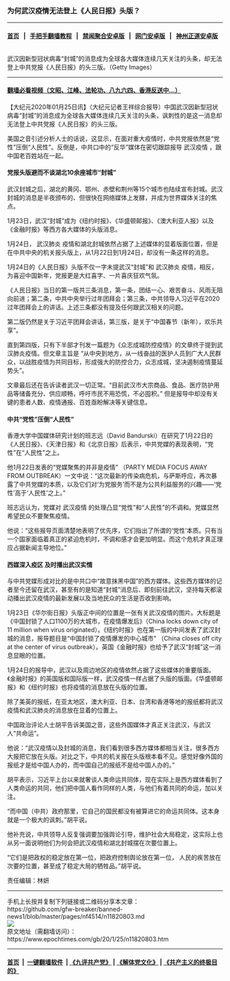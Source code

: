 ### 为何武汉疫情无法登上《人民日报》头版？
------------------------

#### [首页](https://github.com/gfw-breaker/banned-news1/blob/master/README.md) &nbsp;&nbsp;|&nbsp;&nbsp; [手把手翻墙教程](https://github.com/gfw-breaker/guides/wiki) &nbsp;&nbsp;|&nbsp;&nbsp; [禁闻聚合安卓版](https://github.com/gfw-breaker/bn-android) &nbsp;&nbsp;|&nbsp;&nbsp; [网门安卓版](https://github.com/oGate2/oGate) &nbsp;&nbsp;|&nbsp;&nbsp; [神州正道安卓版](https://github.com/SzzdOgate/update) 



<div><img alt="" class="aligncenter wp-post-image" src="https://i.epochtimes.com/assets/uploads/2011/12/1112092248071898-600x400.jpg"/>
<div class="red16 caption">
 <p>
  武汉因新型冠状病毒“封城”的消息成为全球各大媒体连续几天关注的头条，却无法登上中共党报《人民日报》的头三版。（Getty Images）
 </p>
</div>
</div><hr/>

#### [翻墙必看视频（文昭、江峰、法轮功、八九六四、香港反送中...）](http://167.172.214.107/home.html)

<div><p>
 【大纪元2020年01月25日讯】（大纪元记者王祥综合报导）中国武汉因新型冠状病毒“封城”的消息成为全球各大媒体连续几天关注的头条，讽刺性的是这一消息却无法登上中共党报《人民日报》的头三版。
</p>
<p>
 美国之音引述分析人士的话说，这显示，在面对重大疫情时，中共党报依然是“党性”压倒“人民性”。反倒是，中共口中的“反华”媒体在密切跟踪报导
 <ok href="https://www.epochtimes.com/gb/tag/%E6%AD%A6%E6%B1%89%E7%96%AB%E6%83%85.html">
  武汉疫情
 </ok>
 ，跟中国老百姓站在一起。
</p>
<h4>
 党报头版避而不谈湖北10余座城市“封城”
</h4>
<p>
 武汉封城之后，湖北的黄冈、鄂州、赤壁和荆州等15个城市也陆续宣布封城。武汉封城的消息是半夜颁布的、但很快在网络媒体上发酵，并成为世界媒体关注的焦点。
</p>
<p>
 1月23日，武汉“封城“成为《纽约时报》、《华盛顿邮报》、《澳大利亚人报》以及《金融时报》等西方各大媒体的头版消息。
</p>
<p>
 1月24日，
 <ok href="https://www.epochtimes.com/gb/tag/%E6%AD%A6%E6%B1%89%E8%82%BA%E7%82%8E.html">
  武汉肺炎
 </ok>
 疫情和湖北封城依然占据了上述媒体的显着版面位置，但是在中共中央的机关报头版上，从1月22日到1月24日，却没有一条这样的消息。
</p>
<p>
 1月24日的《人民日报》头版不仅一字未提武汉“封城”和
 <ok href="https://www.epochtimes.com/gb/tag/%E6%AD%A6%E6%B1%89%E8%82%BA%E7%82%8E.html">
  武汉肺炎
 </ok>
 疫情，相反，为喜迎中国新年，党报更是大红喜字、一片喜庆狂欢气氛。
</p>
<p>
 《人民日报》当日的第一版共三条消息，第一条，团结一心、艰苦奋斗、风雨无阻向前进；第二条，中共中央举行过年团拜会；第三条，中共领导人习近平在2020过年团拜会上的讲话。上述三条都没有提及任何跟武汉相关的问题。
</p>
<p>
 第二版仍然是关于习近平团拜会讲话，第三版，是关于“中国春节（新年），欢乐共享”。
</p>
<p>
 直到第四版，只有下半部才刊发一篇题为《众志成城防控疫情》的文章终于提到武汉肺炎疫情。但文章主旨是 “从中央到地方，从一线奋战的医护人员到广大人民群众，以战胜疫情为共同目标，形成强大的防控合力，众志成城，坚决遏制疫情蔓延势头”。
</p>
<p>
 文章最后还在告诉读者武汉一切正常。“目前武汉市大宗商品、食品、医疗防护用品等储备充分、供应顺畅，呼吁市民不用恐慌，不必囤积。” 但是报导中却没有关键的患者人数、疫情通报、百姓亟盼解决等关键信息。
</p>
<h4>
 中共“党性”压倒“人民性”
</h4>
<p>
 香港大学中国媒体研究计划的班志远（David Bandurski）在研究了1月22日的《人民日报》、《天津日报》和《北京日报》后表示，中共党媒的表现表明，“党性”在“人民性”之上。
</p>
<p>
 他1月22日发表的“党媒聚焦的并非是疫情” （PARTY MEDIA FOCUS AWAY FROM OUTBREAK）一文中说：“这次最新的传染病危机，与萨斯呼应，再次暴露了中共党媒的本质，以及它们对‘为党服务’而不是为公共利益服务的兴趣——‘党性’高于‘人民性’之上。”
</p>
<p>
 班志远认为，党媒对
 <ok href="https://www.epochtimes.com/gb/tag/%E6%AD%A6%E6%B1%89%E7%96%AB%E6%83%85.html">
  武汉疫情
 </ok>
 的处理凸显“党性”和“人民性”的不调和。党媒显然希望民众不要聚焦疫情。
</p>
<p>
 他说：“这些报导页面清楚地表明了优先序，它们指出了所谓的‘党性’本质。只有当一个国家面临着真正的紧迫危机时，不调和感才会更加明显。而这个危机才真正理应占据新闻主导地位。”
</p>
<h4>
 西媒深入疫区 及时播出武汉实情
</h4>
<p>
 与中共党媒形成对比的是中共口中“故意抹黑中国”的西方媒体。这些西方媒体的记者至今还留在武汉，甚至有的是知道“封城”消息后、即刻前往武汉，坚持每天都滚动播出武汉疫情的最新发展以及当地民众的生活是否收到影响。
</p>
<p>
 1月23日《华尔街日报》头版正中间的位置是一张有关武汉疫情的图片。大标题是《中国封锁了人口1100万的大城市，在疫情爆发后》（China locks down city of 11 million when virus originated）。《纽约时报》也在第一版的中间发表了武汉封城的消息，报导题目是“中国封锁了疫情爆发的中心城市” （China closes off city at the center of virus outbreak）。英国《金融时报》也给予了武汉“封城”这一消息显眼的位置。
</p>
<p>
 1月24日的报导中，武汉以及周边地区的疫情依然占据了这些媒体的重要版面。《金融时报》的英国版和国际版一样，武汉疫情一样占据了头版的版面。《华盛顿邮报》和《纽约时报》也将疫情的消息放在头版的位置。
</p>
<p>
 除了美英的报纸，在亚太地区，澳大利亚、日本、台湾和香港等地的报纸都将武汉疫情和武汉肺炎的消息放在显着的位置上。
</p>
<p>
 中国政治评论人士胡平告诉美国之音，这些外国媒体才真正关注武汉，与武汉人“共命运”。
</p>
<p>
 他说：“武汉疫情以及封城的消息，我们看到很多西方媒体都相当关注，很多西方大报把它放在头版。对比之下，中共的机关报在头版根本看不见。感觉好像外国的报纸才是给中国人办的，而中国自己的报纸不是给中国人办的。”
</p>
<p>
 胡平表示，习近平上台以来就奢谈人类命运共同体，现在实际上是西方媒体看到了人类命运的共同，他们把中国人看作同样的人类，与他们有着共同的命运，加以关注。
</p>
<p>
 “而中国（中共）政府那里，它自己的国民都没有被算进它的命运共同体。这本身就是一个极大的讽刺。”胡平说。
</p>
<p>
 他补充说，中共领导人反复强调要加强舆论引导，维护社会大局稳定，这实际上也从另一面说明他们为何会把武汉疫情和湖北封城摆在次要位置上。
</p>
<p>
 “它们是把政权的稳定放在第一位，把政府控制舆论放在第一位， 人民的疾苦放在次要的位置，甚至成了稳定大局的牺牲品。”胡平说。
</p>
<p>
 责任编辑：林妍
</p>
</div>
<hr/>
手机上长按并复制下列链接或二维码分享本文章：<br/>
https://github.com/gfw-breaker/banned-news1/blob/master/pages/nf4514/n11820803.md <br/>
<a href='https://github.com/gfw-breaker/banned-news1/blob/master/pages/nf4514/n11820803.md'><img src='https://github.com/gfw-breaker/banned-news1/blob/master/pages/nf4514/n11820803.md.png'/></a> <br/>
原文地址（需翻墙访问）：https://www.epochtimes.com/gb/20/1/25/n11820803.htm


------------------------
#### [首页](https://github.com/gfw-breaker/banned-news1/blob/master/README.md) &nbsp;|&nbsp; [一键翻墙软件](https://github.com/gfw-breaker/nogfw/blob/master/README.md) &nbsp;| [《九评共产党》](https://github.com/gfw-breaker/9ping.md/blob/master/README.md#九评之一评共产党是什么) | [《解体党文化》](https://github.com/gfw-breaker/jtdwh.md/blob/master/README.md) | [《共产主义的终极目的》](https://github.com/gfw-breaker/gczydzjmd.md/blob/master/README.md)


<img src='http://gfw-breaker.win/banned-news/pages/nf4514/n11820803.md' width='0px' height='0px'/>